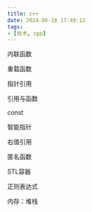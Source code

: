 ```yaml
---
title: c++
date: 2024-06-18 17:49:12
tags:
- [技术, cpp]
---
```


内联函数

重载函数

指针引用

引用与函数

const

智能指针

右值引用

匿名函数

STL容器

正则表达式

内存：堆栈